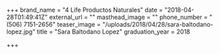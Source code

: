 +++
brand_name = "4 Life Productos Naturales"
date = "2018-04-28T01:49:41Z"
external_url = ""
masthead_image = ""
phone_number = "(506) 7151-2656"
teaser_image = "/uploads/2018/04/28/sara-baltodano-lopez.jpg"
title = "Sara Baltodano Lopez"
graduation_year = 2018

+++
